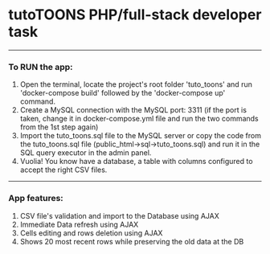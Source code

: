 # tutoTOONS PHP/full-stack developer task

-------------------
### To RUN the app:
1. Open the terminal, locate the project's root folder 'tuto_toons' and run 'docker-compose build' followed by the 'docker-compose up' command.
2. Create a MySQL connection with the MySQL port: 3311 (if the port is taken, change it in docker-compose.yml file and run the two commands from the 1st step again)
3. Import the tuto_toons.sql file to the MySQL server or copy the code from the tuto_toons.sql file (public_html->sql->tuto_toons.sql) and run it in the SQL query executor in the admin panel.
4. Vuolia! You know have a database, a table with columns configured to accept the right CSV files.

-------------------
### App features: 
1. CSV file's validation and import to the Database using AJAX
2. Immediate Data refresh using AJAX
3. Cells editing and rows deletion using AJAX
4. Shows 20 most recent rows while preserving the old data at the DB


